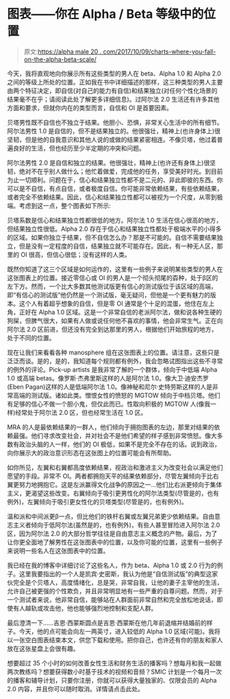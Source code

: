# 图表——你在 Alpha / Beta 等级中的位置

> 原文:[https://alpha male 20 . com/2017/10/09/charts-where-you-fall-on-the-alpha-beta-scale/](https://alphamale20.com/2017/10/09/charts-where-you-fall-on-the-alpha-beta-scale/)

今天，我将直观地向你展示所有这些类型的男人在 beta、Alpha 1.0 和 Alpha 2.0 之间的等级上所处的位置。正如我在书中详细描述的那样，这三种类型的男人主要由两个特征决定，即自信(对自己的能力有自信)和结果独立(对任何个性化场景的结果毫不在乎；请阅读此处了解更多详细信息)。过阿尔法 2.0 生活还有许多其他方面和要求，但就你内在的类型而言，自信和 OI 是首要因素。

贝塔男性既不自信也不独立于结果。他胆小、恐惧，非常关心生活中的所有细节。阿尔法男性 1.0 是自信的，但不是结果独立的。他很强壮，精神上(也许身体上)很坚韧，但是他的自我意识和其他人说的或做的结果紧密相连。不像贝塔，他过着普遍良好的生活，但也经历至少半定期的冲突和问题。

阿尔法男性 2.0 是自信和独立的结果。他很强壮，精神上(也许还有身体上)很坚韧，绝对不在乎别人做什么；他忙着做爱，完成他的任务，享受美好时光。到目前为止一切顺利。问题在于，信心和结果独立性都不是二元的、非此即彼的东西。你可以是不自信，有点自信，或者极度自信。你可能非常依赖结果，有些依赖结果，或者完全不依赖结果。因此，信心和结果独立性都可以被视为一个尺度，从零到极端。考虑到这一点，整个图表如下所示:

贝塔系数是信心和结果独立性都很低的地方。阿尔法 1.0 生活在信心很高的地方，但结果独立性很低。Alpha 2.0 存在于信心和结果独立性都处于极端水平的小得多的区域。如果你独立于结果，但不自信怎么办？那是不可能的。自信不需要结果独立，但是没有一定程度的自信，结果独立就不可能存在。因此，有一种无人区，那里的 OI 很高，但信心很低；没有这样的人类。

既然你知道了这三个区域是如何运作的，这里有一些例子来说明某些类型的男人在这张图表上的位置。接近零信心或 OI 的男人是一个彻头彻尾的孬种，处于β区的左下方。然而，一个比大多数其他测试版更有信心的测试版位于该区域的高端，即“有信心的测试版”他仍然是一个测试版，毫无疑问，但他是一个更有魅力的版本。这个人有着超乎想象的自信，但是零 OI 通常是个十足的混蛋，他住在左上角，正好在 Alpha 1.0 区域。这是一个非常自信的老派阿尔法，做和说各种生硬的狗屎，但脾气很大，如果有人做或说任何他不喜欢的事情，他会非常生气。正在向阿尔法 2.0 区前进，但还没有完全到达那里的男人，根据他们开始旅程的地方，处于不同的位置。

现在让我们来看看各种 manosphere 组在这张图表上的位置。请注意，这些只是泛泛而谈。是的，是的，我知道每个规则都有例外，我会忽略试图指出这些不寻常的例外的评论。Pick-up artists 是我非常了解的一个群体，倾向于中低端 Alpha 1.0 或高端 betas。像罗斯·杰弗里斯这样的人是阿尔法 1.0。像大卫·迪安杰罗(Eben Pagan)这样的人是低端阿尔法 1.0。像神秘和尼尔·史特劳斯这样的人是非常高端的测试版。诸如此类。憎恨女性的愤怒的 MGTOW 倾向于中档贝塔。他们有足够的信心不做一个胆小鬼，但仅此而已。性取向积极的 MGTOW 人(像我一样)经常处于阿尔法 2.0 区，但也经常生活在 1.0 区。

MRA 的人是最依赖结果的一群人，他们倾向于拥抱图表的左边，那里对结果的依赖最强。他们寻求改变社会，并对社会不是他们希望的样子感到非常愤怒。像大多数有政治头脑的人一样，他们的 OI 极低，如果不是完全不存在的话。说到政治，向你展示大的政治意识形态在这张图上的位置可能会有所帮助。

如你所见，左翼和右翼都高度依赖结果，视政治和激进主义为改变社会以满足他们愿望的手段。非常不 OI。两者都拥抱天平的结果依赖部分，尽管左翼倾向于比右翼更努力地拥抱它。这是左派赢得文化战争的原因之一…他们比右派更倾向于集体主义，更渴望这些改变。右翼倾向于吸引更男性化的阿尔法类型(尽管是的，也有例外)，左翼倾向于吸引更女性化的贝塔类型(尽管是的，也有例外)。

温和派和中间派更β一点，但比他们的铁杆右翼或左翼兄弟更少依赖结果。自由意志主义者倾向于低阿尔法(虽然是的，也有例外)，有些人甚至冒险进入阿尔法 2.0 区，因为阿尔法 2.0 的大部分哲学往往是自由意志主义概念的产物。最后，为了让你更全面地了解男性在这张图表中的位置，以及你可能的位置，这里有一些例子来说明一些名人在这张图表中的位置。

我已经在我的博客中详细讨论了这些名人，作为 beta、Alpha 1.0 或 2.0 行为的例子。这里我要指出的一个人是凯宾·史密斯，我认为他是“自信测试版”的典型这家伙完全是个贝塔人，高度情绪化，总是哭，非常自我，让他的妻子主宰他的生活，允许自己被更强的个性欺负，并且非常明显地有一些严重的自尊问题。然而，对于一个测试者来说，他非常自信，能够站在人群面前非常自然和完全放松地说话，即使有人越轨或攻击他，他也能够强烈地控制和支配人群。

最后澄清一下……吉恩·西蒙斯圆点是吉恩·西蒙斯在他几年前退缩并结婚前的样子。今天，他的点可能会向左一两英寸，进入较低的 Alpha 1.0 区域(可能)。我将以一张空白图表结束本文，供您下载和使用。把你自己，也许还有你的朋友和家人放在这张星盘上会很有趣。

想要超过 35 个小时的如何改善女性生活和财务生活的播客吗？想每月和我一起做两次教练吗？想要获得数小时基于技术的视频和音频？SMIC 计划是一个每月一次的播客和辅导计划，只要你注册，你就可以获得大量独家的、仅限会员的 Alpha 2.0 内容，并且你可以随时取消。详情请点击此处。